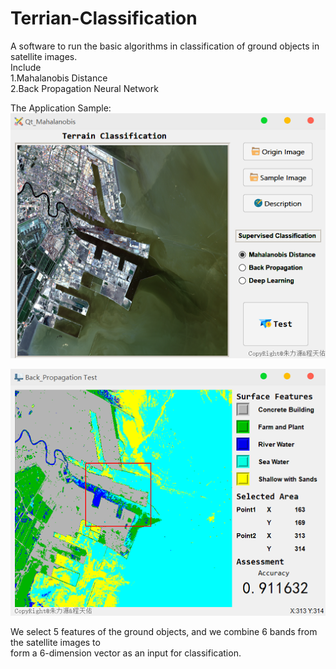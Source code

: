 # Terrian-Classification  
A software to run the basic algorithms in classification  of ground objects in satellite images.  
 Include   
       1.Mahalanobis Distance  
       2.Back Propagation Neural Network  
       
 The Application Sample:  
   ![img](https://github.com/ZHULiyuanRS/Terrian-Classification/blob/master/x64/Debug/Image/sample1.bmp)  
 
   ![img](https://github.com/ZHULiyuanRS/Terrian-Classification/blob/master/x64/Debug/Image/sample2.bmp)  
   
   We select 5 features of the ground objects, and we combine 6 bands from the satellite images to  
   form a 6-dimension vector as an input for classification.
   
   

